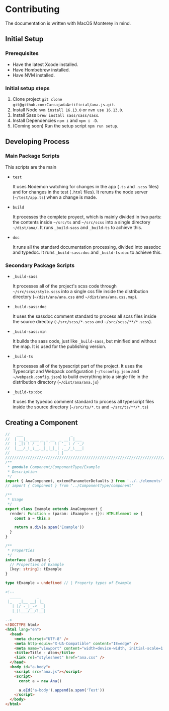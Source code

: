 # Contributing

The documentation is written with MacOS Monterey in mind.

## Initial Setup

### Prerequisites

* Have the latest Xcode installed.
* Have Hombebrew installed.
* Have NVM installed.

### Initial setup steps

1. Clone project `git clone git@github.com:CarcajadaArtificial/ana.js.git`.
2. Install Node `nvm install 16.13.0` or `nvm use 16.13.0`.
3. Install Sass `brew install sass/sass/sass`.
4. Install Dependencies `npm i` and `npm i -D`.
5. (Coming soon) Run the setup script `npm run setup`.

## Developing Process

### Main Package Scripts

This scripts are the main 

* `test`
  
  It uses Nodemon watching for changes in the app (`.ts` and `.scss` files) and for changes in the test (`.html` files). It reruns the node server (`~/test/app.ts`) when a change is made.

* `build`

  It processes the complete proyect, which is mainly divided in two parts: the contents inside `~/src/ts` and `~/src/scss` into a single directory `~/dist/ana/`. It runs `_build-sass` and `_build-ts` to achieve this.

* `doc`
  
  It runs all the standard documentation processing, divided into sassdoc and typedoc. It runs `_build-sass:doc` and `_build-ts:doc` to achieve this.

### Secondary Package Scripts

* `_build-sass`

  It processes all of the project's scss code through `~/src/scss/style.scss` into a single css file inside the distribution directory (`~/dist/ana/ana.css` and `~/dist/ana/ana.css.map`).

* `_build-sass:doc`

  It uses the sassdoc comment standard to process all scss files inside the source directoy (`~/src/scss/*.scss` and `~/src/scss/**/*.scss`).

* `_build-sass:min`

  It builds the sass code, just like `_build-sass`, but minified and without the map. It is used for the publishing version.

* `_build-ts`

  It processes all of the typescript part of the project. It uses the Typescript and Webpack configuration (`~/tsconfig.json` and `~/webpack.config.json`) to build everything into a single file in the distribution directory (`~/dist/ana/ana.js`)

* `_build-ts:doc`

  It uses the typedoc comment standard to process all typescript files inside the source directory (`~/src/ts/*.ts` and `~/src/ts/**/*.ts`)

## Creating a Component

```typescript
//   ___                     _     
//  | __|_ ____ _ _ __  _ __| |___ 
//  | _|\ \ / _` | '  \| '_ \ / -_)
//  |___/_\_\__,_|_|_|_| .__/_\___|
//                     |_|         
////////////////////////////////////////////////////////////////////////////////////////////////////////
/**
 * @module Component/ComponentType/Example
 * Description
 */
import { AnaComponent, extendParameterDefaults } from '../../elements'
// import { Component } from '../ComponentType/component'

/**
 * Usage
 */
export class Example extends AnaComponent {
  render: Function = (param: iExample = {}): HTMLElement => {
    const a = this.a

    return a.div(a.span('Example'))
  }
}

/**
 * Properties
 */
interface iExample {
  // Properties of Example
  [key: string]: tExample
}

type tExample = undefined // | Property types of Example
```

```html
<!-- 
  _____       _   
 |_   _|__ __| |_ 
   | |/ -_|_-<  _|
   |_|\___/__/\__|
                  
-->
<!DOCTYPE html>
<html lang="en">
  <head>
    <meta charset="UTF-8" />
    <meta http-equiv="X-UA-Compatible" content="IE=edge" />
    <meta name="viewport" content="width=device-width, initial-scale=1.0" />
    <title>Title - Atom</title>
    <link rel="stylesheet" href="ana.css" />
  </head>
  <body id="a-body">
    <script src="ana.js"></script>
    <script>
      const a = new Ana()

      a.eId('a-body').append(a.span('Test'))
    </script>
  </body>
</html>
```
